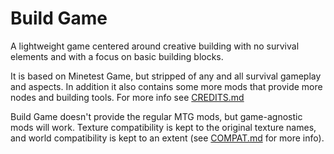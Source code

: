 # Build Game
A lightweight game centered around creative building with no survival elements and with a focus on basic building blocks.

It is based on Minetest Game, but stripped of any and all survival gameplay and aspects. In addition it also contains some more mods that provide more nodes and building tools. For more info see [CREDITS.md](https://github.com/rollerozxa/build_game/blob/master/CREDITS.md)

Build Game doesn't provide the regular MTG mods, but game-agnostic mods will work. Texture compatibility is kept to the original texture names, and world compatibility is kept to an extent (see [COMPAT.md](https://github.com/rollerozxa/build_game/blob/master/COMPAT.md) for more info).
